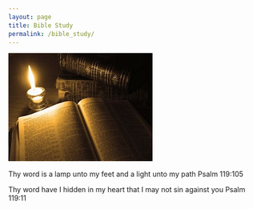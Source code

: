 ```yaml
---
layout: page
title: Bible Study
permalink: /bible_study/
---
```


![bible](/bible.jpg)


Thy word is a lamp unto my feet and a light unto my path
Psalm 119:105


Thy word have I hidden in my heart that I may not sin against you
Psalm 119:11
